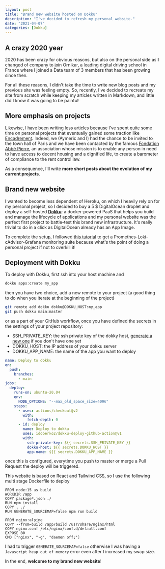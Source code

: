 ```yaml
---
layout: post
title: "Brand new website hosted on Dokku"
description: "I've decided to refresh my personal website."
date: "2021-04-07"
categories: [Dokku]
---
```


## A crazy 2020 year

2020 has been crazy for obvious reasons, but also on the personal side as I changed of company to join Ornikar, a leading digital driving school in France where I joined a Data team of 3 members that has been growing since then.

For all these reasons, I didn't take the time to write new blog posts and my previous site was feeling empty.
So, recently, I've decided to recreate my site from scratch while keeping my articles written in Markdown, and little did I know it was going to be painful!

## More emphasis on projects

Likewise, I have been writing less articles because I've spent quite some time on personal projects that eventually gained some traction like [Encadrement](https://www.encadrement-loyers.fr). Indeed, we (Aymeric and I) had the chance to be invited to the town hall of Paris and we have been contacted by the famous [Fondation Abbé Pierre](https://www.fondation-abbe-pierre.fr/), an association whose mission is to enable any person in need to have access to decent housing and a dignified life, to create a barometer of compliance to the rent control law.

As a consequence, I'll write **more short posts about the evolution of my current projects**.

## Brand new website

I wanted to become less dependent of Heroku, on which I heavily rely on for my personal project, so I decided to buy a 5 $ DigitalOcean droplet and deploy a self-hosted [**Dokku**](https://github.com/dokku/dokku): a docker-powered PaaS that helps you build and manage the lifecycle of applications and my personal website was the perfect first project to battle-test this brand new infrastructure. It's really trivial to do in a click as DigitalOcean already has an App Image.

To complete the setup, I followed [this tutorial](https://richardwillis.info/blog/monitor-dokku-server-prometheus-loki-grafana) to get a Promethes-Loki-cAdvisor-Grafana monitoring suite because what's the point of doing a personal project if not to overkill it!

## Deployment with Dokku

To deploy with Dokku, first ssh into your host machine and

```bash
dokku apps:create my_app
```

then you have two choice, add a new remote to your project (a good thing to do when you iterate at the beginning of the project)

```bash
git remote add dokku dokku@DOKKU_HOST:my_app
git push dokku main:master
```

or as a part of your GitHub workflow, once you have defined the secrets in the settings of your project repository:

- SSH_PRIVATE_KEY: the ssh private key of the dokky host, [generate a new one](https://docs.github.com/en/github/authenticating-to-github/generating-a-new-ssh-key-and-adding-it-to-the-ssh-agent) if you don't have one yet
- DOKKU_HOST: the IP address of your dokku server
- DOKKU_APP_NAME: the name of the app you want to deploy

```yml
name: Deploy to dokku
on:
  push:
    branches:
      - main
jobs:
  deploy:
    runs-on: ubuntu-20.04
    env:
      NODE_OPTIONS: "--max_old_space_size=4096"
    steps:
      - uses: actions/checkout@v2
        with:
          fetch-depth: 0
      - id: deploy
        name: Deploy to dokku
        uses: idoberko2/dokku-deploy-github-action@v1
        with:
          ssh-private-key: ${{ secrets.SSH_PRIVATE_KEY }}
          dokku-host: ${{ secrets.DOKKU_HOST }}
          app-name: ${{ secrets.DOKKU_APP_NAME }}
```

once this is configured, everytime you push to master or merge a Pull Request the deploy will be triggered.

This website is based on React and Tailwind CSS, so I use the following multi stage Dockerfile to deploy

```docker
FROM node:15 as build
WORKDIR /app
COPY package*.json ./
RUN npm install
COPY . ./
RUN GENERATE_SOURCEMAP=false npm run build

FROM nginx:alpine
COPY --from=build /app/build /usr/share/nginx/html
COPY nginx.conf /etc/nginx/conf.d/default.conf
EXPOSE 80
CMD ["nginx", "-g", "daemon off;"]
```

I had to trigger `GENERATE_SOURCEMAP=false` otherwise I was having a `Javascript heap out of memory` error even after I increased my swap size.

In the end, **welcome to my brand new website**!
